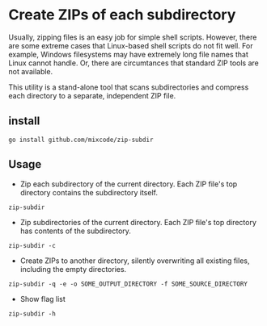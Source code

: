 
# Create ZIPs of each subdirectory

Usually, zipping files is an easy job for simple shell scripts. However, there are some extreme cases that Linux-based shell scripts do not fit well. For example, Windows filesystems may have extremely long file names that Linux cannot handle. Or, there are circumtances that standard ZIP tools are not available.

This utility is a stand-alone tool that scans subdirectories and compress each directory to a separate, independent ZIP file.


## install

```
go install github.com/mixcode/zip-subdir
```

## Usage

* Zip each subdirectory of the current directory. Each ZIP file's top directory contains the subdirectory itself.
```
zip-subdir
```

* Zip subdirectories of the current directory. Each ZIP file's top directory has contents of the subdirectory.
```
zip-subdir -c
```

* Create ZIPs to another directory, silently overwriting all existing files, including the empty directories.
```
zip-subdir -q -e -o SOME_OUTPUT_DIRECTORY -f SOME_SOURCE_DIRECTORY
```

* Show flag list
```
zip-subdir -h
```


